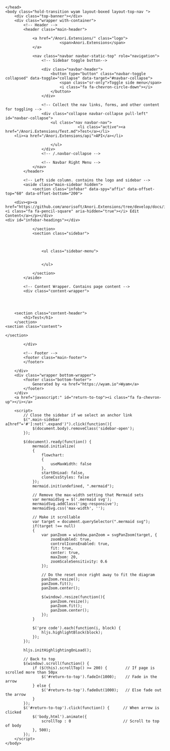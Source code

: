 ﻿<!DOCTYPE html>
<html>
    <head>
        <meta charset="utf-8">
        <meta http-equiv="X-UA-Compatible" content="IE=Edge" />
        <meta name="description" />
        <meta name="keywords" content="static content generator,static site generator,static site,HTML,web development,.NET,C#,Razor,Markdown,YAML" />
        <meta name="viewport" content="width=device-width, initial-scale=1.0">
        <link rel="shortcut icon" href="/Anori.Extensions/assets/img/favicon.ico" type="image/x-icon">
        <link rel="icon" href="/Anori.Extensions/assets/img/favicon.ico" type="image/x-icon">
        <title>Anori.Extensions - Test</title>
        <link href="/Anori.Extensions/assets/css/highlight.css" rel="stylesheet">
        <link href="/Anori.Extensions/assets/css/bootstrap/bootstrap.css" rel="stylesheet" />
        <link href="/Anori.Extensions/assets/css/adminlte/AdminLTE.css" rel="stylesheet" />
        <link href="/Anori.Extensions/assets/css/theme/theme.css" rel="stylesheet" />
        <link href="//fonts.googleapis.com/css?family=Roboto+Mono:400,700|Roboto:400,400i,700,700i" rel="stylesheet">
        <link href="/Anori.Extensions/assets/css/font-awesome.min.css" rel="stylesheet" type="text/css">
        <link href="/Anori.Extensions/assets/css/override.css" rel="stylesheet" />
        <script src="/Anori.Extensions/assets/js/jquery-2.2.3.min.js"></script>
        <script src="/Anori.Extensions/assets/js/bootstrap.min.js"></script>        
        <script src="/Anori.Extensions/assets/js/app.min.js"></script>         
        <script src="/Anori.Extensions/assets/js/highlight.pack.js"></script>   
        <script src="/Anori.Extensions/assets/js/jquery.slimscroll.min.js"></script>
        <script src="/Anori.Extensions/assets/js/jquery.sticky-kit.min.js"></script>
        <script src="/Anori.Extensions/assets/js/mermaid.min.js"></script>
        <script src="/Anori.Extensions/assets/js/svg-pan-zoom.min.js"></script>
        <!--[if lt IE 9]>
        <script src="/Anori.Extensions/assets/js/html5shiv.min.js"></script>
        <script src="/Anori.Extensions/assets/js/respond.min.js"></script>
        <![endif]-->  

        
    </head>
    <body class="hold-transition wyam layout-boxed layout-top-nav ">    
        <div class="top-banner"></div>
        <div class="wrapper with-container">
            <!-- Header -->
            <header class="main-header">   
                     
                <a href="/Anori.Extensions/" class="logo">
                            <span>Anori.Extensions</span>
                </a>   
                         
                <nav class="navbar navbar-static-top" role="navigation">
                    <!-- Sidebar toggle button-->
                                        
                    <div class="navbar-header">
                        <button type="button" class="navbar-toggle collapsed" data-toggle="collapse" data-target="#navbar-collapse">
                            <span class="sr-only">Toggle side menu</span>
                            <i class="fa fa-chevron-circle-down"></i>
                        </button>
                    </div>
            
                    <!-- Collect the nav links, forms, and other content for toggling -->
                    <div class="collapse navbar-collapse pull-left" id="navbar-collapse">
                        <ul class="nav navbar-nav">                            
                                    <li class="active"><a href="/Anori.Extensions/Test.md">Test</a></li>
        <li><a href="/Anori.Extensions/api">API</a></li>
 
                        </ul>       
                    </div>
                    <!-- /.navbar-collapse -->
                
                    <!-- Navbar Right Menu -->
                </nav>
            </header>
            
            <!-- Left side column. contains the logo and sidebar -->
            <aside class="main-sidebar hidden">
                <section class="infobar" data-spy="affix" data-offset-top="60" data-offset-bottom="200"> 
                    	
        <div><p><a href="https://github.com/anorisoft/Anori.Extensions/tree/develop/docs/input/Test.md"><i class="fa fa-pencil-square" aria-hidden="true"></i> Edit Content</a></p></div>
    <div id="infobar-headings"></div>

                </section>
                <section class="sidebar">    
                                     
                    

                    <ul class="sidebar-menu">
                        

                    </ul>
                            
                </section>                
            </aside>
            
            <!-- Content Wrapper. Contains page content -->
            <div class="content-wrapper">
                



		<section class="content-header">
			<h1>Test</h1>
		</section>
	<section class="content">
		
	</section>
                
            </div>           
            
            <!-- Footer -->
            <footer class="main-footer">
            </footer>
            
        </div>
        <div class="wrapper bottom-wrapper">
            <footer class="bottom-footer">
                Generated by <a href="https://wyam.io">Wyam</a>
            </footer>
        </div>
        <a href="javascript:" id="return-to-top"><i class="fa fa-chevron-up"></i></a>
        
        <script>           
            // Close the sidebar if we select an anchor link
            $(".main-sidebar a[href^='#']:not('.expand')").click(function(){
                $(document.body).removeClass('sidebar-open');
            });
            
            $(document).ready(function() {
                mermaid.initialize(
                {
                    flowchart:
                    {
                        useMaxWidth: false
                    },
					startOnLoad: false,
					cloneCssStyles: false
                });     
                mermaid.init(undefined, ".mermaid");

                // Remove the max-width setting that Mermaid sets
                var mermaidSvg = $('.mermaid svg');
                mermaidSvg.addClass('img-responsive');
                mermaidSvg.css('max-width', '');

                // Make it scrollable
				var target = document.querySelector(".mermaid svg");
				if(target !== null)
				{
					var panZoom = window.panZoom = svgPanZoom(target, {
						zoomEnabled: true,
						controlIconsEnabled: true,
						fit: true,
						center: true,
                        maxZoom: 20,
                        zoomScaleSensitivity: 0.6
					});			                          

                    // Do the reset once right away to fit the diagram
                    panZoom.resize();
                    panZoom.fit();
                    panZoom.center();
                    
                    $(window).resize(function(){
                        panZoom.resize();
                        panZoom.fit();
                        panZoom.center();
                    });
				}
                
                $('pre code').each(function(i, block) {
                    hljs.highlightBlock(block);
                });  
            });

            hljs.initHighlightingOnLoad();

            // Back to top
            $(window).scroll(function() {
                if ($(this).scrollTop() >= 200) {        // If page is scrolled more than 50px
                    $('#return-to-top').fadeIn(1000);    // Fade in the arrow
                } else {
                    $('#return-to-top').fadeOut(1000);   // Else fade out the arrow
                }
            });
            $('#return-to-top').click(function() {      // When arrow is clicked
                $('body,html').animate({
                    scrollTop : 0                       // Scroll to top of body
                }, 500);
            });
        </script>
    </body>
</html>